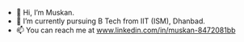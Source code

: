 - 👋 Hi, I’m Muskan.
- 🌱 I’m currently pursuing B Tech from IIT (ISM), Dhanbad.
- 📫 You can reach me at www.linkedin.com/in/muskan-8472081bb

<!---
Muskan9782/Muskan9782 is a ✨ special ✨ repository because its `README.md` (this file) appears on your GitHub profile.
You can click the Preview link to take a look at your changes.
--->
